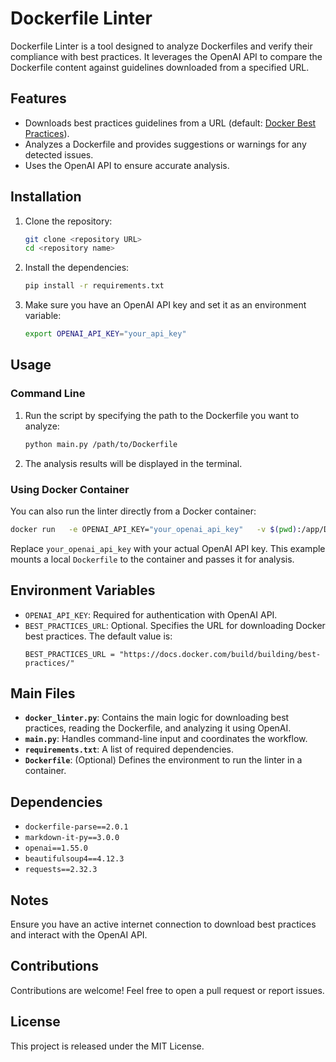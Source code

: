 
# Dockerfile Linter

Dockerfile Linter is a tool designed to analyze Dockerfiles and verify their compliance with best practices. It leverages the OpenAI API to compare the Dockerfile content against guidelines downloaded from a specified URL.

## Features
- Downloads best practices guidelines from a URL (default: [Docker Best Practices](https://docs.docker.com/build/building/best-practices/)).
- Analyzes a Dockerfile and provides suggestions or warnings for any detected issues.
- Uses the OpenAI API to ensure accurate analysis.

## Installation
1. Clone the repository:
    ```bash
    git clone <repository URL>
    cd <repository name>
    ```

2. Install the dependencies:
    ```bash
    pip install -r requirements.txt
    ```

3. Make sure you have an OpenAI API key and set it as an environment variable:
    ```bash
    export OPENAI_API_KEY="your_api_key"
    ```

## Usage
### Command Line
1. Run the script by specifying the path to the Dockerfile you want to analyze:
    ```bash
    python main.py /path/to/Dockerfile
    ```

2. The analysis results will be displayed in the terminal.

### Using Docker Container
You can also run the linter directly from a Docker container:

```bash
docker run   -e OPENAI_API_KEY="your_openai_api_key"   -v $(pwd):/app/Dockerfile   ghcr.io/la-plas-growth/dockerlinter-ai:4273633ddd1dd732d227a78d967745391a09291b   /app/Dockerfile
```

Replace `your_openai_api_key` with your actual OpenAI API key. This example mounts a local `Dockerfile` to the container and passes it for analysis.

## Environment Variables
- `OPENAI_API_KEY`: Required for authentication with OpenAI API.
- `BEST_PRACTICES_URL`: Optional. Specifies the URL for downloading Docker best practices. The default value is:
    ```
    BEST_PRACTICES_URL = "https://docs.docker.com/build/building/best-practices/"
    ```

## Main Files
- **`docker_linter.py`**: Contains the main logic for downloading best practices, reading the Dockerfile, and analyzing it using OpenAI.
- **`main.py`**: Handles command-line input and coordinates the workflow.
- **`requirements.txt`**: A list of required dependencies.
- **`Dockerfile`**: (Optional) Defines the environment to run the linter in a container.

## Dependencies
- `dockerfile-parse==2.0.1`
- `markdown-it-py==3.0.0`
- `openai==1.55.0`
- `beautifulsoup4==4.12.3`
- `requests==2.32.3`

## Notes
Ensure you have an active internet connection to download best practices and interact with the OpenAI API.

## Contributions
Contributions are welcome! Feel free to open a pull request or report issues.

## License
This project is released under the MIT License.

